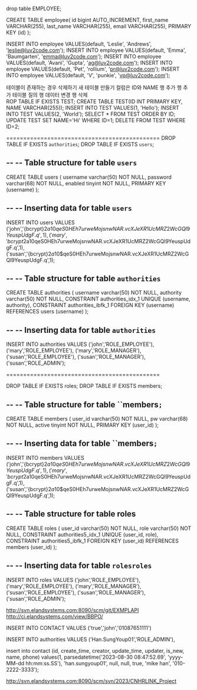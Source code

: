 
drop table EMPLOYEE;

CREATE TABLE employee(
id bigint AUTO_INCREMENT,
first_name VARCHAR(255),
last_name VARCHAR(255),
email VARCHAR(255),
PRIMARY KEY (id)
);


INSERT INTO employee VALUES(default, 'Leslie', 'Andrews', 'leslie@luv2code.com');
INSERT INTO employee VALUES(default, 'Emma', 'Baumgarten', 'emma@luv2code.com');
INSERT INTO employee VALUES(default, 'Avani', 'Gupta', 'ag@luv2code.com');
INSERT INTO employee VALUES(default, 'Pet', 'rollium', 'pr@luv2code.com');
INSERT INTO employee VALUES(default, 'V', 'punkie', 'vp@luv2code.com');


테이블이 존재하는 경우 삭제하기
새 테이블 만들기
  컬럼은 ID와 NAME
행 추가
행 추가
테이블 질의
행 데이터 변경
행 삭제	
ROP TABLE IF EXISTS TEST;
CREATE TABLE TEST(ID INT PRIMARY KEY,
   NAME VARCHAR(255));
INSERT INTO TEST VALUES(1, 'Hello');
INSERT INTO TEST VALUES(2, 'World');
SELECT * FROM TEST ORDER BY ID;
UPDATE TEST SET NAME='Hi' WHERE ID=1;
DELETE FROM TEST WHERE ID=2;

=============================================
DROP TABLE IF EXISTS `authorities`;
DROP TABLE IF EXISTS `users`;

--
-- Table structure for table `users`
--

CREATE TABLE users (
  username varchar(50) NOT NULL,
  password varchar(68) NOT NULL,
  enabled tinyint NOT NULL,
  PRIMARY KEY (username)
);

--
-- Inserting data for table `users`
--

INSERT INTO users
VALUES 
('john','{bcrypt}$2a$10$qeS0HEh7urweMojsnwNAR.vcXJeXR1UcMRZ2WcGQl9YeuspUdgF.q',1),
('mary','{bcrypt}$2a$10$qeS0HEh7urweMojsnwNAR.vcXJeXR1UcMRZ2WcGQl9YeuspUdgF.q',1),
('susan','{bcrypt}$2a$10$qeS0HEh7urweMojsnwNAR.vcXJeXR1UcMRZ2WcGQl9YeuspUdgF.q',1);




--
-- Table structure for table `authorities`
--

CREATE TABLE authorities (
  username varchar(50) NOT NULL,
  authority varchar(50) NOT NULL,
  CONSTRAINT authorities_idx_1 UNIQUE (username, authority),
  CONSTRAINT authorities_ibfk_1 FOREIGN KEY (username) REFERENCES users (username)
);

--
-- Inserting data for table `authorities`
--

INSERT INTO authorities
VALUES 
('john','ROLE_EMPLOYEE'),
('mary','ROLE_EMPLOYEE'),
('mary','ROLE_MANAGER'),
('susan','ROLE_EMPLOYEE'),
('susan','ROLE_MANAGER'),
('susan','ROLE_ADMIN');



=============================================


DROP TABLE IF EXISTS roles;
DROP TABLE IF EXISTS members;

--
-- Table structure for table ``members`;`
--

CREATE TABLE members (
  user_id varchar(50) NOT NULL,
  pw varchar(68) NOT NULL,
  active tinyint NOT NULL,
  PRIMARY KEY (user_id)
);

--
-- Inserting data for table ``members`;`
--

INSERT INTO members
VALUES 
('john','{bcrypt}$2a$10$qeS0HEh7urweMojsnwNAR.vcXJeXR1UcMRZ2WcGQl9YeuspUdgF.q',1),
('mary','{bcrypt}$2a$10$qeS0HEh7urweMojsnwNAR.vcXJeXR1UcMRZ2WcGQl9YeuspUdgF.q',1),
('susan','{bcrypt}$2a$10$qeS0HEh7urweMojsnwNAR.vcXJeXR1UcMRZ2WcGQl9YeuspUdgF.q',1);




--
-- Table structure for table roles
--

CREATE TABLE roles (
  user_id varchar(50) NOT NULL,
  role varchar(50) NOT NULL,
  CONSTRAINT authorities5_idx_1 UNIQUE (user_id, role),
  CONSTRAINT authorities5_ibfk_1 FOREIGN KEY (user_id) REFERENCES members (user_id)
);

--
-- Inserting data for table `rolesroles`
--

INSERT INTO roles
VALUES 
('john','ROLE_EMPLOYEE'),
('mary','ROLE_EMPLOYEE'),
('mary','ROLE_MANAGER'),
('susan','ROLE_EMPLOYEE'),
('susan','ROLE_MANAGER'),
('susan','ROLE_ADMIN');


http://svn.elandsystems.com:8090/scm/git/EXMPLAPI
http://ci.elandsystems.com/view/BBPO/


INSERT INTO CONTACT 
VALUES 
('true','john','01087651111')



INSERT INTO authorities
VALUES 
('Han.SungYoup01','ROLE_ADMIN'),


insert into contact (id, create_time, creator, update_time, updater, is_new, name, phone) values(1, parsedatetime('2023-08-30 08:47:52.69', 'yyyy-MM-dd hh:mm:ss.SS'), 'han.sungyoup01', null, null, true, 'mike han', '010-2222-3333');



http://svn.elandsystems.com:8090/scm/svn/2023/CNHRLINK_Project
